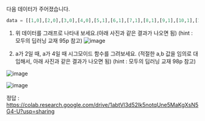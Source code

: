 다음 데이터가 주어졌습니다.
```python
data = [[1,0],[2,0],[3,0],[4,0],[5,1],[6,1],[7,1],[8,1],[9,1],[10,1],[11,1],[12,1]]
```
1. 위 데이터를 그래프로 나타내 보세요.(아래 사진과 같은 결과가 나오면 됨)
(hint : 모두의 딥러닝 교재 95p 참고)
![image](https://github.com/sejongsmarcle/2024_Winter_Ai_study/assets/127960949/afb7e8e5-6823-41c0-a425-7772d38b6758)

3. a가 2일 때, a가 4일 때 시그모이드 함수를 그려보세요. (적절한 a,b 값을 임의로 대입해서, 아래 사진과 같은 결과가 나오면 됨)
(hint : 모두의 딥러닝 교재 98p 참고)

![image](https://github.com/sejongsmarcle/2024_Winter_Ai_study/assets/127960949/797b13fe-8b45-44fd-874f-250759ea29d8)


![image](https://github.com/sejongsmarcle/2024_Winter_Ai_study/assets/127960949/4b417b96-b0b8-4a6f-ba69-0a16ffaf8a09)


정답 : https://colab.research.google.com/drive/1abtVl3d52Ik5notqUne5MaKgXsN5G4-U?usp=sharing
